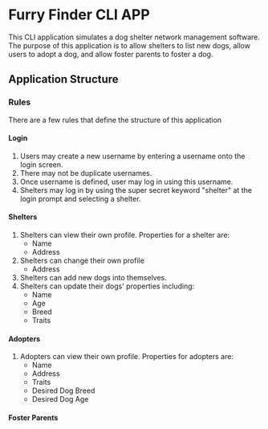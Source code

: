 # Furry Finder CLI APP

This CLI application simulates a dog shelter network management software. The purpose of this application is to allow shelters to list new dogs, allow users to adopt a dog, and allow foster parents to foster a dog.

## Application Structure

### Rules

There are a few rules that define the structure of this application

#### Login
1. Users may create a new username by entering a username onto the login screen.
2. There may not be duplicate usernames.
3. Once username is defined, user may log in using this username.
4. Shelters may log in by using the super secret keyword "shelter" at the login prompt and selecting a shelter.

#### Shelters
1. Shelters can view their own profile. Properties for a shelter are:
   * Name
   * Address
2. Shelters can change their own profile
   * Address
3. Shelters can add new dogs into themselves.
4. Shelters can update their dogs' properties including:
   * Name
   * Age
   * Breed
   * Traits

#### Adopters
1. Adopters can view their own profile. Properties for adopters are:
   * Name
   * Address
   * Traits
   * Desired Dog Breed
   * Desired Dog Age

#### Foster Parents